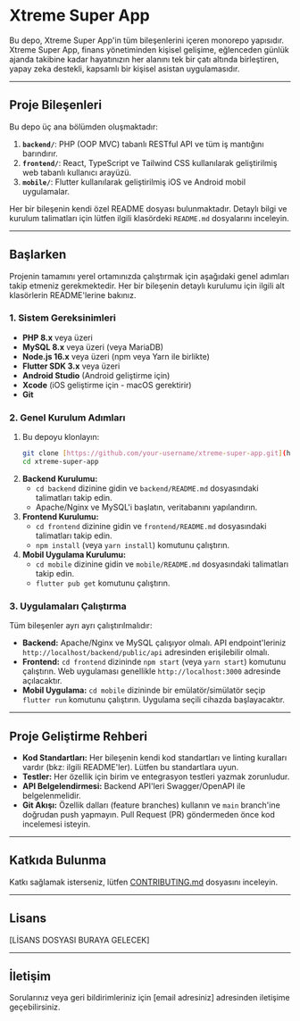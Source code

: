 # Xtreme Super App

Bu depo, Xtreme Super App'in tüm bileşenlerini içeren monorepo yapısıdır. Xtreme Super App, finans yönetiminden kişisel gelişime, eğlenceden günlük ajanda takibine kadar hayatınızın her alanını tek bir çatı altında birleştiren, yapay zeka destekli, kapsamlı bir kişisel asistan uygulamasıdır.

---

## Proje Bileşenleri

Bu depo üç ana bölümden oluşmaktadır:

1.  **`backend/`**: PHP (OOP MVC) tabanlı RESTful API ve tüm iş mantığını barındırır.
2.  **`frontend/`**: React, TypeScript ve Tailwind CSS kullanılarak geliştirilmiş web tabanlı kullanıcı arayüzü.
3.  **`mobile/`**: Flutter kullanılarak geliştirilmiş iOS ve Android mobil uygulamalar.

Her bir bileşenin kendi özel README dosyası bulunmaktadır. Detaylı bilgi ve kurulum talimatları için lütfen ilgili klasördeki `README.md` dosyalarını inceleyin.

---

## Başlarken

Projenin tamamını yerel ortamınızda çalıştırmak için aşağıdaki genel adımları takip etmeniz gerekmektedir. Her bir bileşenin detaylı kurulumu için ilgili alt klasörlerin README'lerine bakınız.

### 1. Sistem Gereksinimleri

* **PHP 8.x** veya üzeri
* **MySQL 8.x** veya üzeri (veya MariaDB)
* **Node.js 16.x** veya üzeri (npm veya Yarn ile birlikte)
* **Flutter SDK 3.x** veya üzeri
* **Android Studio** (Android geliştirme için)
* **Xcode** (iOS geliştirme için - macOS gerektirir)
* **Git**

### 2. Genel Kurulum Adımları

1.  Bu depoyu klonlayın:
    ```bash
    git clone [https://github.com/your-username/xtreme-super-app.git](https://github.com/your-username/xtreme-super-app.git)
    cd xtreme-super-app
    ```
2.  **Backend Kurulumu:**
    * `cd backend` dizinine gidin ve `backend/README.md` dosyasındaki talimatları takip edin.
    * Apache/Nginx ve MySQL'i başlatın, veritabanını yapılandırın.
3.  **Frontend Kurulumu:**
    * `cd frontend` dizinine gidin ve `frontend/README.md` dosyasındaki talimatları takip edin.
    * `npm install` (veya `yarn install`) komutunu çalıştırın.
4.  **Mobil Uygulama Kurulumu:**
    * `cd mobile` dizinine gidin ve `mobile/README.md` dosyasındaki talimatları takip edin.
    * `flutter pub get` komutunu çalıştırın.

### 3. Uygulamaları Çalıştırma

Tüm bileşenler ayrı ayrı çalıştırılmalıdır:

* **Backend:** Apache/Nginx ve MySQL çalışıyor olmalı. API endpoint'leriniz `http://localhost/backend/public/api` adresinden erişilebilir olmalı.
* **Frontend:** `cd frontend` dizininde `npm start` (veya `yarn start`) komutunu çalıştırın. Web uygulaması genellikle `http://localhost:3000` adresinde açılacaktır.
* **Mobil Uygulama:** `cd mobile` dizininde bir emülatör/simülatör seçip `flutter run` komutunu çalıştırın. Uygulama seçili cihazda başlayacaktır.

---

## Proje Geliştirme Rehberi

* **Kod Standartları:** Her bileşenin kendi kod standartları ve linting kuralları vardır (bkz: ilgili README'ler). Lütfen bu standartlara uyun.
* **Testler:** Her özellik için birim ve entegrasyon testleri yazmak zorunludur.
* **API Belgelendirmesi:** Backend API'leri Swagger/OpenAPI ile belgelenmelidir.
* **Git Akışı:** Özellik dalları (feature branches) kullanın ve `main` branch'ine doğrudan push yapmayın. Pull Request (PR) göndermeden önce kod incelemesi isteyin.

---

## Katkıda Bulunma

Katkı sağlamak isterseniz, lütfen [CONTRIBUTING.md](CONTRIBUTING.md) dosyasını inceleyin.

---

## Lisans

[LİSANS DOSYASI BURAYA GELECEK]

---

## İletişim

Sorularınız veya geri bildirimleriniz için [email adresiniz] adresinden iletişime geçebilirsiniz.
